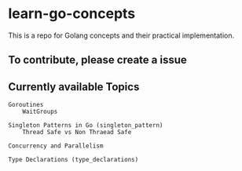 # learn-go-concepts

This is a repo for Golang concepts and their practical implementation.

## To contribute, please create a issue

## Currently available Topics

    Goroutines
        WaitGroups

    Singleton Patterns in Go (singleton_pattern)
        Thread Safe vs Non Thraead Safe

    Concurrency and Parallelism

    Type Declarations (type_declarations)
